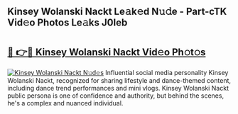 ## Kinsey Wolanski Nackt Le𝚊k𝚎d N𝚞𝚍e - Part-cTK Vid𝚎o Photos Le𝚊ks J0leb

# <h2><a href="http://fb020l.evod.top/?m=Kinsey+Wolanski+Nackt">🔗 👉🔴 Kinsey Wolanski Nackt Vid𝚎o Ph𝚘t𝚘s</a></h2>

[![Kinsey Wolanski Nackt N𝚞d𝚎s](https://i.imgur.com/8V9OHl7.gif)](http://fb020l.evod.top/?m=Kinsey+Wolanski+Nackt)
Influential social media personality Kinsey Wolanski Nackt, recognized for sharing lifestyle and dance-themed content, including dance trend performances and mini vlogs. Kinsey Wolanski Nackt public persona is one of confidence and authority, but behind the scenes, he's a complex and nuanced individual. 
